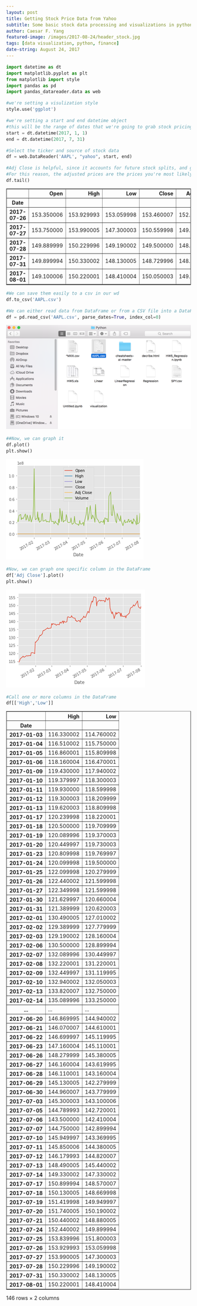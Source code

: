 ```yaml
---
layout: post
title: Getting Stock Price Data from Yahoo
subtitle: Some basic stock data processing and visualizations in python
author: Caesar F. Yang
featured-image: /images/2017-08-24/header_stock.jpg
tags: [data visualization, python, finance]
date-string: August 24, 2017
---
```




```python
import datetime as dt
import matplotlib.pyplot as plt
from matplotlib import style
import pandas as pd
import pandas_datareader.data as web
```


```python
#we're setting a visulization style
style.use('ggplot')
```


```python
#we're setting a start and end datetime object
#this will be the range of dates that we're going to grab stock pricing information foR
start = dt.datetime(2017, 1, 1)
end = dt.datetime(2017, 7, 31)
```


```python
#Select the ticker and source of stock data
df = web.DataReader('AAPL', "yahoo", start, end)
```


```python
#Adj Close is helpful, since it accounts for future stock splits, and gives the relative price to splits
#For this reason, the adjusted prices are the prices you're most likely to be dealing with.
df.tail()
```




<div>
<table border="1" class="dataframe">
  <thead>
    <tr style="text-align: right;">
      <th></th>
      <th>Open</th>
      <th>High</th>
      <th>Low</th>
      <th>Close</th>
      <th>Adj Close</th>
      <th>Volume</th>
    </tr>
    <tr>
      <th>Date</th>
      <th></th>
      <th></th>
      <th></th>
      <th></th>
      <th></th>
      <th></th>
    </tr>
  </thead>
  <tbody>
    <tr>
      <th>2017-07-26</th>
      <td>153.350006</td>
      <td>153.929993</td>
      <td>153.059998</td>
      <td>153.460007</td>
      <td>152.859726</td>
      <td>15781000</td>
    </tr>
    <tr>
      <th>2017-07-27</th>
      <td>153.750000</td>
      <td>153.990005</td>
      <td>147.300003</td>
      <td>150.559998</td>
      <td>149.971069</td>
      <td>32476300</td>
    </tr>
    <tr>
      <th>2017-07-28</th>
      <td>149.889999</td>
      <td>150.229996</td>
      <td>149.190002</td>
      <td>149.500000</td>
      <td>148.915207</td>
      <td>17213700</td>
    </tr>
    <tr>
      <th>2017-07-31</th>
      <td>149.899994</td>
      <td>150.330002</td>
      <td>148.130005</td>
      <td>148.729996</td>
      <td>148.148224</td>
      <td>19845900</td>
    </tr>
    <tr>
      <th>2017-08-01</th>
      <td>149.100006</td>
      <td>150.220001</td>
      <td>148.410004</td>
      <td>150.050003</td>
      <td>149.463058</td>
      <td>35368600</td>
    </tr>
  </tbody>
</table>
</div>




```python
#We can save them easily to a csv in our wd
df.to_csv('AAPL.csv')
```


```python
#We can either read data from DataFrame or from a CSV file into a DataFrame:
df = pd.read_csv('AAPL.csv', parse_dates=True, index_col=0)
```


![png](/images/2017-08-24/wd.png)



```python
##Now, we can graph it
df.plot()
plt.show()
```


![png](/images/2017-08-24/output_7_0.png)



```python
#Now, we can graph one specific column in the DataFrame
df['Adj Close'].plot()
plt.show()
```


![png](/images/2017-08-24/output_8_0.png)



```python
#Call one or more columns in the DataFrame
df[['High','Low']]
```




<div>
<table border="1" class="dataframe">
  <thead>
    <tr style="text-align: right;">
      <th></th>
      <th>High</th>
      <th>Low</th>
    </tr>
    <tr>
      <th>Date</th>
      <th></th>
      <th></th>
    </tr>
  </thead>
  <tbody>
    <tr>
      <th>2017-01-03</th>
      <td>116.330002</td>
      <td>114.760002</td>
    </tr>
    <tr>
      <th>2017-01-04</th>
      <td>116.510002</td>
      <td>115.750000</td>
    </tr>
    <tr>
      <th>2017-01-05</th>
      <td>116.860001</td>
      <td>115.809998</td>
    </tr>
    <tr>
      <th>2017-01-06</th>
      <td>118.160004</td>
      <td>116.470001</td>
    </tr>
    <tr>
      <th>2017-01-09</th>
      <td>119.430000</td>
      <td>117.940002</td>
    </tr>
    <tr>
      <th>2017-01-10</th>
      <td>119.379997</td>
      <td>118.300003</td>
    </tr>
    <tr>
      <th>2017-01-11</th>
      <td>119.930000</td>
      <td>118.599998</td>
    </tr>
    <tr>
      <th>2017-01-12</th>
      <td>119.300003</td>
      <td>118.209999</td>
    </tr>
    <tr>
      <th>2017-01-13</th>
      <td>119.620003</td>
      <td>118.809998</td>
    </tr>
    <tr>
      <th>2017-01-17</th>
      <td>120.239998</td>
      <td>118.220001</td>
    </tr>
    <tr>
      <th>2017-01-18</th>
      <td>120.500000</td>
      <td>119.709999</td>
    </tr>
    <tr>
      <th>2017-01-19</th>
      <td>120.089996</td>
      <td>119.370003</td>
    </tr>
    <tr>
      <th>2017-01-20</th>
      <td>120.449997</td>
      <td>119.730003</td>
    </tr>
    <tr>
      <th>2017-01-23</th>
      <td>120.809998</td>
      <td>119.769997</td>
    </tr>
    <tr>
      <th>2017-01-24</th>
      <td>120.099998</td>
      <td>119.500000</td>
    </tr>
    <tr>
      <th>2017-01-25</th>
      <td>122.099998</td>
      <td>120.279999</td>
    </tr>
    <tr>
      <th>2017-01-26</th>
      <td>122.440002</td>
      <td>121.599998</td>
    </tr>
    <tr>
      <th>2017-01-27</th>
      <td>122.349998</td>
      <td>121.599998</td>
    </tr>
    <tr>
      <th>2017-01-30</th>
      <td>121.629997</td>
      <td>120.660004</td>
    </tr>
    <tr>
      <th>2017-01-31</th>
      <td>121.389999</td>
      <td>120.620003</td>
    </tr>
    <tr>
      <th>2017-02-01</th>
      <td>130.490005</td>
      <td>127.010002</td>
    </tr>
    <tr>
      <th>2017-02-02</th>
      <td>129.389999</td>
      <td>127.779999</td>
    </tr>
    <tr>
      <th>2017-02-03</th>
      <td>129.190002</td>
      <td>128.160004</td>
    </tr>
    <tr>
      <th>2017-02-06</th>
      <td>130.500000</td>
      <td>128.899994</td>
    </tr>
    <tr>
      <th>2017-02-07</th>
      <td>132.089996</td>
      <td>130.449997</td>
    </tr>
    <tr>
      <th>2017-02-08</th>
      <td>132.220001</td>
      <td>131.220001</td>
    </tr>
    <tr>
      <th>2017-02-09</th>
      <td>132.449997</td>
      <td>131.119995</td>
    </tr>
    <tr>
      <th>2017-02-10</th>
      <td>132.940002</td>
      <td>132.050003</td>
    </tr>
    <tr>
      <th>2017-02-13</th>
      <td>133.820007</td>
      <td>132.750000</td>
    </tr>
    <tr>
      <th>2017-02-14</th>
      <td>135.089996</td>
      <td>133.250000</td>
    </tr>
    <tr>
      <th>...</th>
      <td>...</td>
      <td>...</td>
    </tr>
    <tr>
      <th>2017-06-20</th>
      <td>146.869995</td>
      <td>144.940002</td>
    </tr>
    <tr>
      <th>2017-06-21</th>
      <td>146.070007</td>
      <td>144.610001</td>
    </tr>
    <tr>
      <th>2017-06-22</th>
      <td>146.699997</td>
      <td>145.119995</td>
    </tr>
    <tr>
      <th>2017-06-23</th>
      <td>147.160004</td>
      <td>145.110001</td>
    </tr>
    <tr>
      <th>2017-06-26</th>
      <td>148.279999</td>
      <td>145.380005</td>
    </tr>
    <tr>
      <th>2017-06-27</th>
      <td>146.160004</td>
      <td>143.619995</td>
    </tr>
    <tr>
      <th>2017-06-28</th>
      <td>146.110001</td>
      <td>143.160004</td>
    </tr>
    <tr>
      <th>2017-06-29</th>
      <td>145.130005</td>
      <td>142.279999</td>
    </tr>
    <tr>
      <th>2017-06-30</th>
      <td>144.960007</td>
      <td>143.779999</td>
    </tr>
    <tr>
      <th>2017-07-03</th>
      <td>145.300003</td>
      <td>143.100006</td>
    </tr>
    <tr>
      <th>2017-07-05</th>
      <td>144.789993</td>
      <td>142.720001</td>
    </tr>
    <tr>
      <th>2017-07-06</th>
      <td>143.500000</td>
      <td>142.410004</td>
    </tr>
    <tr>
      <th>2017-07-07</th>
      <td>144.750000</td>
      <td>142.899994</td>
    </tr>
    <tr>
      <th>2017-07-10</th>
      <td>145.949997</td>
      <td>143.369995</td>
    </tr>
    <tr>
      <th>2017-07-11</th>
      <td>145.850006</td>
      <td>144.380005</td>
    </tr>
    <tr>
      <th>2017-07-12</th>
      <td>146.179993</td>
      <td>144.820007</td>
    </tr>
    <tr>
      <th>2017-07-13</th>
      <td>148.490005</td>
      <td>145.440002</td>
    </tr>
    <tr>
      <th>2017-07-14</th>
      <td>149.330002</td>
      <td>147.330002</td>
    </tr>
    <tr>
      <th>2017-07-17</th>
      <td>150.899994</td>
      <td>148.570007</td>
    </tr>
    <tr>
      <th>2017-07-18</th>
      <td>150.130005</td>
      <td>148.669998</td>
    </tr>
    <tr>
      <th>2017-07-19</th>
      <td>151.419998</td>
      <td>149.949997</td>
    </tr>
    <tr>
      <th>2017-07-20</th>
      <td>151.740005</td>
      <td>150.190002</td>
    </tr>
    <tr>
      <th>2017-07-21</th>
      <td>150.440002</td>
      <td>148.880005</td>
    </tr>
    <tr>
      <th>2017-07-24</th>
      <td>152.440002</td>
      <td>149.899994</td>
    </tr>
    <tr>
      <th>2017-07-25</th>
      <td>153.839996</td>
      <td>151.800003</td>
    </tr>
    <tr>
      <th>2017-07-26</th>
      <td>153.929993</td>
      <td>153.059998</td>
    </tr>
    <tr>
      <th>2017-07-27</th>
      <td>153.990005</td>
      <td>147.300003</td>
    </tr>
    <tr>
      <th>2017-07-28</th>
      <td>150.229996</td>
      <td>149.190002</td>
    </tr>
    <tr>
      <th>2017-07-31</th>
      <td>150.330002</td>
      <td>148.130005</td>
    </tr>
    <tr>
      <th>2017-08-01</th>
      <td>150.220001</td>
      <td>148.410004</td>
    </tr>
  </tbody>
</table>
<p>146 rows × 2 columns</p>
</div>
